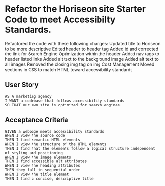 # Refactor the Horiseon site Starter Code to meet Accessibilty Standards.

Refactored the code with these following changes:
Updated title to Horiseon to be more descriptive
Edited header to header tag
Added id and corrected the link for Search Engine Optimization within the header
Added nav tags to header listed links
Added alt text to the background image
Added alt text to all images
Removed the closing img tag on img Cost Management
Moved sections in CSS to match HTML toward accessibility standards




## User Story

```
AS A marketing agency
I WANT a codebase that follows accessibility standards
SO THAT our own site is optimized for search engines
```

## Acceptance Criteria

```
GIVEN a webpage meets accessibility standards
WHEN I view the source code
THEN I find semantic HTML elements
WHEN I view the structure of the HTML elements
THEN I find that the elements follow a logical structure independent of styling and positioning
WHEN I view the image elements
THEN I find accessible alt attributes
WHEN I view the heading attributes
THEN they fall in sequential order
WHEN I view the title element
THEN I find a concise, descriptive title
```
